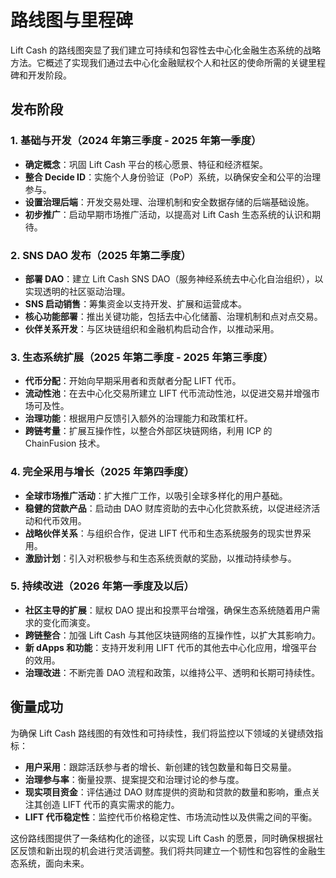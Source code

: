 # 路线图与里程碑

Lift Cash 的路线图突显了我们建立可持续和包容性去中心化金融生态系统的战略方法。它概述了实现我们通过去中心化金融赋权个人和社区的使命所需的关键里程碑和开发阶段。

## 发布阶段

### 1. 基础与开发（2024 年第三季度 - 2025 年第一季度）
- **确定概念**：巩固 Lift Cash 平台的核心愿景、特征和经济框架。
- **整合 Decide ID**：实施个人身份验证（PoP）系统，以确保安全和公平的治理参与。
- **设置治理后端**：开发交易处理、治理机制和安全数据存储的后端基础设施。
- **初步推广**：启动早期市场推广活动，以提高对 Lift Cash 生态系统的认识和期待。

### 2. SNS DAO 发布（2025 年第二季度）
- **部署 DAO**：建立 Lift Cash SNS DAO（服务神经系统去中心化自治组织），以实现透明的社区驱动治理。
- **SNS 启动销售**：筹集资金以支持开发、扩展和运营成本。
- **核心功能部署**：推出关键功能，包括去中心化储蓄、治理机制和点对点交易。
- **伙伴关系开发**：与区块链组织和金融机构启动合作，以推动采用。

### 3. 生态系统扩展（2025 年第二季度 - 2025 年第三季度）
- **代币分配**：开始向早期采用者和贡献者分配 LIFT 代币。
- **流动性池**：在去中心化交易所建立 LIFT 代币流动性池，以促进交易并增强市场可及性。
- **治理功能**：根据用户反馈引入额外的治理能力和政策杠杆。
- **跨链考量**：扩展互操作性，以整合外部区块链网络，利用 ICP 的 ChainFusion 技术。

### 4. 完全采用与增长（2025 年第四季度）
- **全球市场推广活动**：扩大推广工作，以吸引全球多样化的用户基础。
- **稳健的贷款产品**：启动由 DAO 财库资助的去中心化贷款系统，以促进经济活动和代币效用。
- **战略伙伴关系**：与组织合作，促进 LIFT 代币和生态系统服务的现实世界采用。
- **激励计划**：引入对积极参与和生态系统贡献的奖励，以推动持续参与。

### 5. 持续改进（2026 年第一季度及以后）
- **社区主导的扩展**：赋权 DAO 提出和投票平台增强，确保生态系统随着用户需求的变化而演变。
- **跨链整合**：加强 Lift Cash 与其他区块链网络的互操作性，以扩大其影响力。
- **新 dApps 和功能**：支持开发利用 LIFT 代币的其他去中心化应用，增强平台的效用。
- **治理改进**：不断完善 DAO 流程和政策，以维持公平、透明和长期可持续性。

## 衡量成功

为确保 Lift Cash 路线图的有效性和可持续性，我们将监控以下领域的关键绩效指标：

- **用户采用**：跟踪活跃参与者的增长、新创建的钱包数量和每日交易量。
- **治理参与率**：衡量投票、提案提交和治理讨论的参与度。
- **现实项目资金**：评估通过 DAO 财库提供的资助和贷款的数量和影响，重点关注其创造 LIFT 代币的真实需求的能力。
- **LIFT 代币稳定性**：监控代币价格稳定性、市场流动性以及供需之间的平衡。

这份路线图提供了一条结构化的途径，以实现 Lift Cash 的愿景，同时确保根据社区反馈和新出现的机会进行灵活调整。我们将共同建立一个韧性和包容性的金融生态系统，面向未来。
